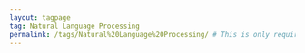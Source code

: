 ```yaml
---
layout: tagpage
tag: Natural Language Processing
permalink: /tags/Natural%20Language%20Processing/ # This is only required for pretty links.
---
```


